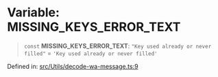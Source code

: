 # Variable: MISSING\_KEYS\_ERROR\_TEXT

> `const` **MISSING\_KEYS\_ERROR\_TEXT**: `"Key used already or never filled"` = `'Key used already or never filled'`

Defined in: [src/Utils/decode-wa-message.ts:9](https://github.com/Fokusdotid/Baileys/blob/58a03b5a49cf326e1050515994499cb0bb76662f/src/Utils/decode-wa-message.ts#L9)

